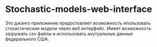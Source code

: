 # Stochastic-models-web-interface

Это джанго приложение предостовляет возможность ипользовать стохастические модели через веб интерфейс.
Имеет возможность зазружать csv файлы и использовать акутуальные данные федерального США.
